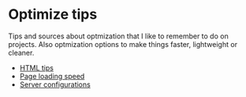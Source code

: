 # Optimize tips

Tips and sources about optmization that I like to remember to do on projects. Also optmization options to make things faster, lightweight or cleaner.

- [HTML tips](./html-tips.md)
- [Page loading speed](./page-load-speed.md)
- [Server configurations](./server-things.md)